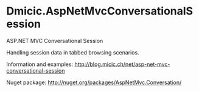 Dmicic.AspNetMvcConversationalSession
=====================================

ASP.NET MVC Conversational Session

Handling session data in tabbed browsing scenarios.

Information and examples: http://blog.micic.ch/net/asp-net-mvc-conversational-session

Nuget package: http://nuget.org/packages/AspNetMvc.Conversation/

<script>
  (function(i,s,o,g,r,a,m){i['GoogleAnalyticsObject']=r;i[r]=i[r]||function(){
  (i[r].q=i[r].q||[]).push(arguments)},i[r].l=1*new Date();a=s.createElement(o),
  m=s.getElementsByTagName(o)[0];a.async=1;a.src=g;m.parentNode.insertBefore(a,m)
  })(window,document,'script','//www.google-analytics.com/analytics.js','ga');

  ga('create', 'UA-42465402-1', 'github.com');
  ga('send', 'pageview');

</script>
